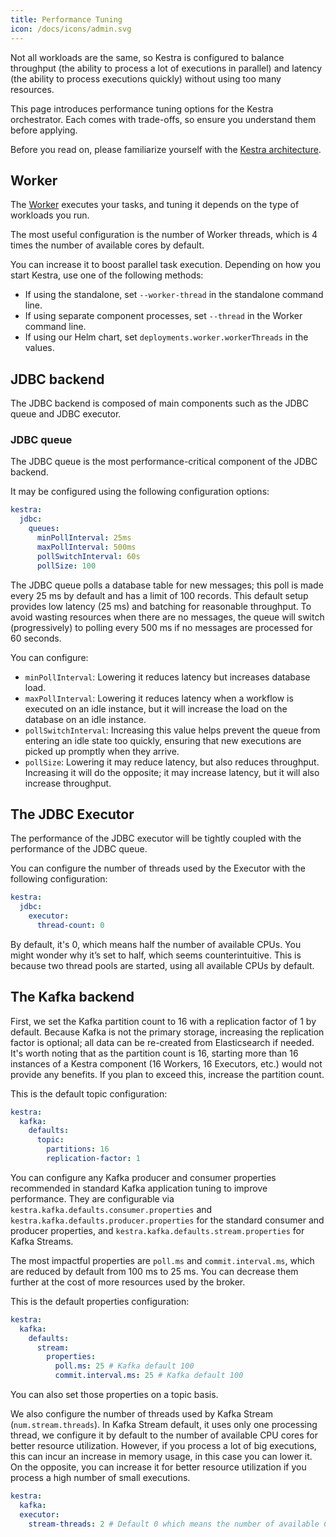 ```yaml
---
title: Performance Tuning
icon: /docs/icons/admin.svg
---
```


Not all workloads are the same, so Kestra is configured to balance throughput (the ability to process a lot of executions in parallel) and latency (the ability to process executions quickly) without using too many resources.

This page introduces performance tuning options for the Kestra orchestrator. Each comes with trade-offs, so ensure you understand them before applying.

Before you read on, please familiarize yourself with the [Kestra architecture](../07.architecture).

## Worker

The [Worker](../07.architecture/05.worker.md) executes your tasks, and tuning it depends on the type of workloads you run.

The most useful configuration is the number of Worker threads, which is 4 times the number of available cores by default.

You can increase it to boost parallel task execution. Depending on how you start Kestra, use one of the following methods:

- If using the standalone, set `--worker-thread` in the standalone command line.
- If using separate component processes, set `--thread` in the Worker command line.
- If using our Helm chart, set `deployments.worker.workerThreads` in the values.

## JDBC backend

The JDBC backend is composed of main components such as the JDBC queue and JDBC executor.

### JDBC queue

The JDBC queue is the most performance-critical component of the JDBC backend.

It may be configured using the following configuration options:

```yaml
kestra:
  jdbc:
    queues:
      minPollInterval: 25ms
      maxPollInterval: 500ms
      pollSwitchInterval: 60s
      pollSize: 100
```

The JDBC queue polls a database table for new messages; this poll is made every 25 ms by default and has a limit of 100 records.
This default setup provides low latency (25 ms) and batching for reasonable throughput.
To avoid wasting resources when there are no messages, the queue will switch (progressively) to polling every 500 ms if no messages are processed for 60 seconds.

You can configure:
- `minPollInterval`: Lowering it reduces latency but increases database load.
- `maxPollInterval`: Lowering it reduces latency when a workflow is executed on an idle instance, but it will increase the load on the database on an idle instance.
- `pollSwitchInterval`: Increasing this value helps prevent the queue from entering an idle state too quickly, ensuring that new executions are picked up promptly when they arrive.
- `pollSize`: Lowering it may reduce latency, but also reduces throughput. Increasing it will do the opposite; it may increase latency, but it will also increase throughput.

## The JDBC Executor

The performance of the JDBC executor will be tightly coupled with the performance of the JDBC queue.

You can configure the number of threads used by the Executor with the following configuration:

```yaml
kestra:
  jdbc:
    executor:
      thread-count: 0
```

By default, it's 0, which means half the number of available CPUs. You might wonder why it’s set to half, which seems counterintuitive.
This is because two thread pools are started, using all available CPUs by default.

## The Kafka backend

First, we set the Kafka partition count to 16 with a replication factor of 1 by default. Because Kafka is not the primary storage, increasing the replication factor is optional; all data can be re-created from Elasticsearch if needed. It's worth noting that as the partition count is 16, starting more than 16 instances of a Kestra component (16 Workers, 16 Executors, etc.) would not provide any benefits. If you plan to exceed this, increase the partition count.

This is the default topic configuration:

```yaml
kestra:
  kafka:
    defaults:
      topic:
        partitions: 16
        replication-factor: 1
```

You can configure any Kafka producer and consumer properties recommended in standard Kafka application tuning to improve performance.
They are configurable via `kestra.kafka.defaults.consumer.properties` and `kestra.kafka.defaults.producer.properties` for the standard consumer and producer properties, and `kestra.kafka.defaults.stream.properties` for Kafka Streams.

The most impactful properties are `poll.ms` and `commit.interval.ms`, which are reduced by default from 100 ms to 25 ms. You can decrease them further at the cost of more resources used by the broker.

This is the default properties configuration:

```yaml
kestra:
  kafka:
    defaults:
      stream:
        properties:
          poll.ms: 25 # Kafka default 100
          commit.interval.ms: 25 # Kafka default 100
```

You can also set those properties on a topic basis.

We also configure the number of threads used by Kafka Stream (`num.stream.threads`). In Kafka Stream default, it uses only one processing thread, we configure it by default to the number of available CPU cores for better resource utilization.
However, if you process a lot of big executions, this can incur an increase in memory usage, in this case you can lower it.
On the opposite, you can increase it for better resource utilization if you process a high number of small executions.

```yaml
kestra:
  kafka:
  executor:
    stream-threads: 2 # Default 0 which means the number of available CPU cores
```